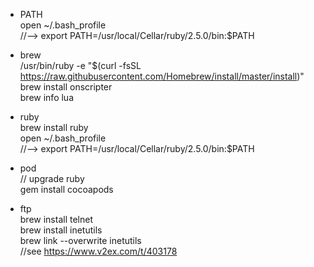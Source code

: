 * PATH  
open ~/.bash_profile  
//--> export PATH=/usr/local/Cellar/ruby/2.5.0/bin:$PATH  

* brew  
/usr/bin/ruby -e "$(curl -fsSL https://raw.githubusercontent.com/Homebrew/install/master/install)"  
brew install onscripter  
brew info lua  

* ruby  
brew install ruby  
open ~/.bash_profile  
//--> export PATH=/usr/local/Cellar/ruby/2.5.0/bin:$PATH  

* pod  
// upgrade ruby  
gem install cocoapods  

* ftp  
brew install telnet  
brew install inetutils  
brew link --overwrite inetutils  
//see https://www.v2ex.com/t/403178  
